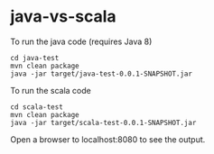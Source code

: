 java-vs-scala
=============
To run the java code (requires Java 8)
```
cd java-test
mvn clean package
java -jar target/java-test-0.0.1-SNAPSHOT.jar
```

To run the scala code
```
cd scala-test
mvn clean package
java -jar target/scala-test-0.0.1-SNAPSHOT.jar
```

Open a browser to localhost:8080 to see the output.

